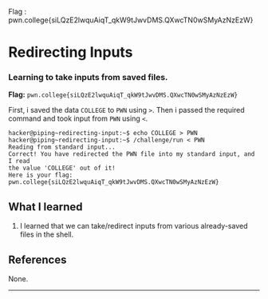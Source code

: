 Flag : pwn.college{siLQzE2lwquAiqT_qkW9tJwvDMS.QXwcTN0wSMyAzNzEzW}
# Redirecting Inputs

### Learning to take inputs from saved files.

**Flag:** `pwn.college{siLQzE2lwquAiqT_qkW9tJwvDMS.QXwcTN0wSMyAzNzEzW}`

First, i saved the data `COLLEGE` to `PWN` using `>`. Then i passed the required command and took input from `PWN` using `<`.

```
hacker@piping~redirecting-input:~$ echo COLLEGE > PWN
hacker@piping~redirecting-input:~$ /challenge/run < PWN
Reading from standard input...
Correct! You have redirected the PWN file into my standard input, and I read
the value 'COLLEGE' out of it!
Here is your flag:
pwn.college{siLQzE2lwquAiqT_qkW9tJwvDMS.QXwcTN0wSMyAzNzEzW}
```

## What I learned

1. I learned that we can take/redirect inputs from various already-saved files in the shell.

## References

None. 

---
